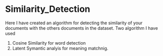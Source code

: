# Similarity_Detection
Here I have created an algorithm for detecting the similarity of your documents with the others documents in the dataset. Two algorithm I have used 
1. Cosine Similarity for word detection
2. Latent Symantic analyis for meaning matchnig.
